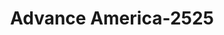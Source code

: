 ---
f_zip-code: 98444
f_state-code: WA
title: Advance America-2525
f_phone: 253-537-3399
f_city-only: Tacoma
f_address: 11106 Pacific Ave S Tacoma
f_location-unique-id: '2525'
slug: advance-america-2525
updated-on: '2024-05-30T13:46:58.046Z'
created-on: '2024-05-30T13:36:59.803Z'
published-on: '2024-05-30T13:54:32.469Z'
f_city-state: cms/city/tacoma-wa.md
f_company: cms/company/advance-america.md
f_state: cms/state/washington.md
layout: '[payday-loan].html'
tags: payday-loan
---